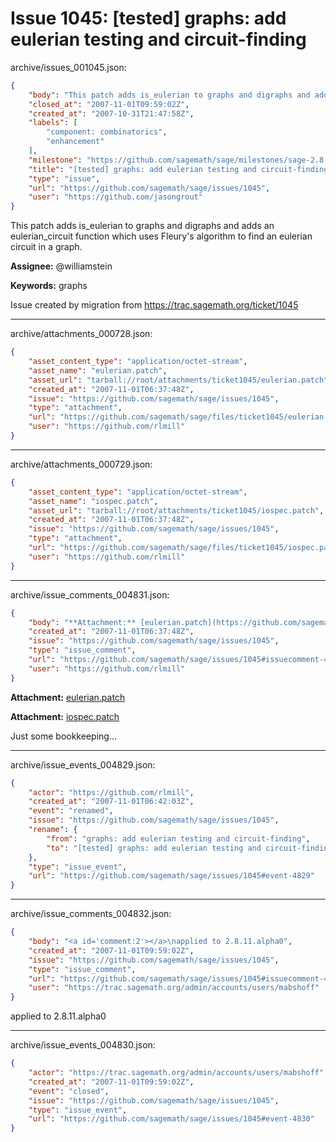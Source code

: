 # Issue 1045: [tested] graphs: add eulerian testing and circuit-finding

archive/issues_001045.json:
```json
{
    "body": "This patch adds is_eulerian to graphs and digraphs and adds an eulerian_circuit function which uses Fleury's algorithm to find an eulerian circuit in a graph.\n\n**Assignee:** @williamstein\n\n**Keywords:** graphs\n\nIssue created by migration from https://trac.sagemath.org/ticket/1045\n\n",
    "closed_at": "2007-11-01T09:59:02Z",
    "created_at": "2007-10-31T21:47:58Z",
    "labels": [
        "component: combinatorics",
        "enhancement"
    ],
    "milestone": "https://github.com/sagemath/sage/milestones/sage-2.8.11",
    "title": "[tested] graphs: add eulerian testing and circuit-finding",
    "type": "issue",
    "url": "https://github.com/sagemath/sage/issues/1045",
    "user": "https://github.com/jasongrout"
}
```
This patch adds is_eulerian to graphs and digraphs and adds an eulerian_circuit function which uses Fleury's algorithm to find an eulerian circuit in a graph.

**Assignee:** @williamstein

**Keywords:** graphs

Issue created by migration from https://trac.sagemath.org/ticket/1045





---

archive/attachments_000728.json:
```json
{
    "asset_content_type": "application/octet-stream",
    "asset_name": "eulerian.patch",
    "asset_url": "tarball://root/attachments/ticket1045/eulerian.patch",
    "created_at": "2007-11-01T06:37:48Z",
    "issue": "https://github.com/sagemath/sage/issues/1045",
    "type": "attachment",
    "url": "https://github.com/sagemath/sage/files/ticket1045/eulerian.patch",
    "user": "https://github.com/rlmill"
}
```



---

archive/attachments_000729.json:
```json
{
    "asset_content_type": "application/octet-stream",
    "asset_name": "iospec.patch",
    "asset_url": "tarball://root/attachments/ticket1045/iospec.patch",
    "created_at": "2007-11-01T06:37:48Z",
    "issue": "https://github.com/sagemath/sage/issues/1045",
    "type": "attachment",
    "url": "https://github.com/sagemath/sage/files/ticket1045/iospec.patch",
    "user": "https://github.com/rlmill"
}
```



---

archive/issue_comments_004831.json:
```json
{
    "body": "**Attachment:** [eulerian.patch](https://github.com/sagemath/sage/files/ticket1045/eulerian.patch)\n\n**Attachment:** [iospec.patch](https://github.com/sagemath/sage/files/ticket1045/iospec.patch)\n\nJust some bookkeeping...",
    "created_at": "2007-11-01T06:37:48Z",
    "issue": "https://github.com/sagemath/sage/issues/1045",
    "type": "issue_comment",
    "url": "https://github.com/sagemath/sage/issues/1045#issuecomment-4831",
    "user": "https://github.com/rlmill"
}
```

**Attachment:** [eulerian.patch](https://github.com/sagemath/sage/files/ticket1045/eulerian.patch)

**Attachment:** [iospec.patch](https://github.com/sagemath/sage/files/ticket1045/iospec.patch)

Just some bookkeeping...



---

archive/issue_events_004829.json:
```json
{
    "actor": "https://github.com/rlmill",
    "created_at": "2007-11-01T06:42:03Z",
    "event": "renamed",
    "issue": "https://github.com/sagemath/sage/issues/1045",
    "rename": {
        "from": "graphs: add eulerian testing and circuit-finding",
        "to": "[tested] graphs: add eulerian testing and circuit-finding"
    },
    "type": "issue_event",
    "url": "https://github.com/sagemath/sage/issues/1045#event-4829"
}
```



---

archive/issue_comments_004832.json:
```json
{
    "body": "<a id='comment:2'></a>\napplied to 2.8.11.alpha0",
    "created_at": "2007-11-01T09:59:02Z",
    "issue": "https://github.com/sagemath/sage/issues/1045",
    "type": "issue_comment",
    "url": "https://github.com/sagemath/sage/issues/1045#issuecomment-4832",
    "user": "https://trac.sagemath.org/admin/accounts/users/mabshoff"
}
```

<a id='comment:2'></a>
applied to 2.8.11.alpha0



---

archive/issue_events_004830.json:
```json
{
    "actor": "https://trac.sagemath.org/admin/accounts/users/mabshoff",
    "created_at": "2007-11-01T09:59:02Z",
    "event": "closed",
    "issue": "https://github.com/sagemath/sage/issues/1045",
    "type": "issue_event",
    "url": "https://github.com/sagemath/sage/issues/1045#event-4830"
}
```
